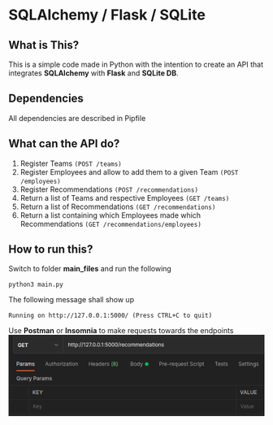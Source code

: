 # SQLAlchemy / Flask / SQLite

## What is This?

This is a simple code made in Python with the intention to create an API that integrates 
**SQLAlchemy** with **Flask** and **SQLite DB**. 

## Dependencies

All dependencies are described in Pipfile 

## What can the API do?

1. Register Teams `(POST /teams)`
2. Register Employees and allow to add them to a given Team `(POST /employees)`
3. Register Recommendations `(POST /recommendations)`
4. Return a list of Teams and respective Employees `(GET /teams)`
5. Return a list of Recommendations `(GET /recommendations)`
6. Return a list containing which Employees made which Recommendations `(GET /recommendations/employees)`


## How to run this? 

Switch to folder **main_files** and run the following
```
python3 main.py
```
The following message shall show up
```
Running on http://127.0.0.1:5000/ (Press CTRL+C to quit)
```

Use **Postman** or **Insomnia** to make requests towards the endpoints
![img.png](main_files/img.png)


